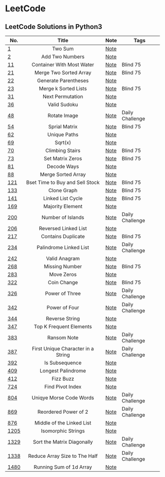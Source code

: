 # LeetCode

## LeetCode Solutions in Python3

| No. | Title | Note | Tags|
| ------------- |:-------------:| -------------| -------------|
| [1](https://leetcode.com/problems/two-sum/) | Two Sum | [Note](https://jeewonkoo.notion.site/1-Two-Sum-3b9351fdc47a4cdcafb58f5c1118017c) |  |
| [2](https://leetcode.com/problems/add-two-numbers/submissions/) | Add Two Numbers | [Note](https://jeewonkoo.notion.site/2-Add-Two-Numbers-81ef85a38abd4552a6f8a9aec541e18a) |  |
| [11](https://leetcode.com/problems/container-with-most-water/) | Container With Most Water | [Note](https://jeewonkoo.notion.site/11-Container-With-Most-Water-dcf1d37de2994e70a803800b981afcb7) | Blind 75 |
| [21](https://leetcode.com/problems/merge-two-sorted-lists/) | Merge Two Sorted Array | [Note](https://jeewonkoo.notion.site/0ccb17f9a7d84da2bf3b5f3c85242f01?v=5ecf425d37e241158c6f2c5a10d02547&p=5e986e3b7c754757b55c6a876424cfa6&pm=s) | Blind 75 |
| [22](https://leetcode.com/problems/generate-parentheses/) | Generate Parentheses | [Note](https://jeewonkoo.notion.site/22-Generate-Parentheses-1fff66a427d74e0cba5bed6c805c18ca) |  |
| [23](https://leetcode.com/problems/merge-k-sorted-lists/) | Merge k Sorted Lists | [Note](https://jeewonkoo.notion.site/23-Merge-k-Sorted-Lists-fe2127bd23bf464b9de06bd98683c30a) | Blind 75 |
| [31](https://leetcode.com/problems/next-permutation/) | Next Permutation | [Note](https://jeewonkoo.notion.site/31-Next-Permutation-59100fe392a64dd89a76321b89275563) |  |
| [36](https://leetcode.com/problems/valid-sudoku/) | Valid Sudoku | [Note](https://jeewonkoo.notion.site/36-Valid-Sudoku-dddbad4c12a14262a1d83e8694672bf4) |  |
| [48](https://leetcode.com/problems/rotate-image/) | Rotate Image | [Note](https://jeewonkoo.notion.site/48-Rotate-Image-23aa4fb4a3784f2fbb9f13939b0f6df2) | Daily Challenge |
| [54](https://leetcode.com/problems/spiral-matrix/) | Sprial Matrix | [Note](https://jeewonkoo.notion.site/54-Spiral-Matrix-4ba62b60740548f2807ab92768eb4d20) | Blind 75 |
| [62](https://leetcode.com/problems/unique-paths/) | Unique Paths | [Note](https://jeewonkoo.notion.site/62-Unique-Paths-49da8b9632d04d28a6a4aee5b4f1e811) |  |
| [69](https://leetcode.com/problems/sqrtx/) | Sqrt(x) | [Note](https://jeewonkoo.notion.site/69-Sqrt-x-73b008e0f25f474e8df2402a15cce0b7) |  |
| [70](https://leetcode.com/problems/climbing-stairs/) | Climbing Stairs | [Note](https://jeewonkoo.notion.site/70-Climbing-Stairs-f23050190629491e9ffb3730ab274fea) | Blind 75 |
| [73](https://leetcode.com/problems/set-matrix-zeroes/) | Set Matrix Zeros | [Note](https://jeewonkoo.notion.site/73-Set-Matrix-Zeros-9151ff09549447a3ac13b1b149043f24) | Blind 75 |
| [81](https://leetcode.com/problems/decode-ways/) | Decode Ways | [Note](https://jeewonkoo.notion.site/81-Decode-Ways-b5fa802b92314d78989985227e36f92f) |  |
| [88](https://leetcode.com/problems/merge-sorted-array/) | Merge Sorted Array | [Note](https://jeewonkoo.notion.site/88-Merge-Sorted-Array-2e5663fe31d24ab99dd084e215868ea9) |  |
| [121](https://leetcode.com/problems/best-time-to-buy-and-sell-stock/) | Bset Time to Buy and Sell Stock | [Note](https://jeewonkoo.notion.site/121-Best-Time-to-Buy-and-Sell-Stock-0f5fbb3d9a7b4581b3dd220deb17bdaa) | Blind 75 |
| [133](https://leetcode.com/problems/clone-graph/) | Clone Graph | [Note](https://jeewonkoo.notion.site/133-Clone-Graph-f239349fa28b45e2a8f1ea30cff23865) | Blind 75 |
| [141](https://leetcode.com/problems/linked-list-cycle/) | Linked List Cycle | [Note](https://jeewonkoo.notion.site/141-Linked-List-Cycle-58527af5ac5348f2a28e231b75dc0c6d) | Blind 75 |
| [169](https://leetcode.com/problems/majority-element/) | Majority Element | [Note](https://jeewonkoo.notion.site/169-Majority-Element-1010a81fcc4c4cfc9458c2781b841ec6) |  |
| [200](https://leetcode.com/problems/number-of-islands/) | Number of Islands | [Note](https://jeewonkoo.notion.site/200-Number-of-Islands-9736e368173a4dceb6eccd49d0eb4525) | Daily Challenge |
| [206](https://leetcode.com/problems/reverse-linked-list/) | Reversed Linked List | [Note](https://jeewonkoo.notion.site/206-Reverse-Linked-List-5e8ea1c55c0e43dfaec6a5e874f21216) |  |
| [217](https://leetcode.com/problems/contains-duplicate/) | Contains Duplicate | [Note](https://jeewonkoo.notion.site/217-Contains-Duplicate-c099e416eebd425f89582e5e6f784570) | Blind 75 |
| [234](https://leetcode.com/problems/palindrome-linked-list/) | Palindrome Linked List | [Note](https://jeewonkoo.notion.site/234-Palindrome-Linked-List-57f6ca58e1a44def8053df0da309bbb5) | Daily Challenge |
| [242](https://leetcode.com/problems/valid-anagram/) | Valid Anagram | [Note](https://jeewonkoo.notion.site/242-Valid-Anagram-c336fc2d6b2d4ca98e542c5ed99146c1) |  |
| [268](https://leetcode.com/problems/missing-number/) | Missing Number | [Note](https://jeewonkoo.notion.site/268-Missing-Number-3d777f86631f493e8f69a337a2df3683) | Blind 75 |
| [283](https://leetcode.com/problems/move-zeroes/) | Move Zeros | [Note](https://jeewonkoo.notion.site/268-Missing-Number-3d777f86631f493e8f69a337a2df3683) |  |
| [322](https://leetcode.com/problems/coin-change/) | Coin Change | [Note](https://jeewonkoo.notion.site/332-Coin-Change-f038e00cb0e04ebb9963135895706a3a) | Blind 75 |
| [326](https://leetcode.com/problems/power-of-three/) | Power of Three | [Note](https://jeewonkoo.notion.site/326-Power-of-Three-4f53b265c24b4e8f8ff226a8a894c7b1) | Daily Challenge |
| [342](https://leetcode.com/problems/power-of-four/) | Power of Four | [Note](https://jeewonkoo.notion.site/342-Power-of-Four-d28b97a0c740495c96508e13ae054875) | Daily Challenge |
| [344](https://leetcode.com/problems/reverse-string/) | Reverse String | [Note](https://jeewonkoo.notion.site/344-Reverse-String-650a481e345141d393d8e3ec2fa1b5a2) |  |
| [347](https://leetcode.com/problems/top-k-frequent-elements/) | Top K Frequent Elements | [Note](https://jeewonkoo.notion.site/347-Top-K-Frequent-Elements-4ba4b752b29d42b598e25d3856399789) |  |
| [383](https://leetcode.com/problems/ransom-note/) | Ransom Note | [Note](https://jeewonkoo.notion.site/383-Ransom-Note-d8fffe490179420994eff63402f69037) | Daily Challenge |
| [387](https://leetcode.com/problems/first-unique-character-in-a-string/) | First Unique Character in a String | [Note](https://jeewonkoo.notion.site/387-First-Unique-Character-in-a-String-61a7a426fa894bbca4c1d4dc130d9050) | Daily Challenge |
| [392](https://leetcode.com/problems/is-subsequence/) | Is Subsequence | [Note](https://jeewonkoo.notion.site/395-Is-Subsequence-4ffb4a9b8598436bb948a11647744657) |  |
| [409](https://leetcode.com/problems/longest-palindrome/) | Longest Palindrome | [Note](https://jeewonkoo.notion.site/409-Longest-Palindrome-699c9ee11b6542f48b6c19982beeb042) |  |
| [412](https://leetcode.com/problems/fizz-buzz/) | Fizz Buzz | [Note](https://jeewonkoo.notion.site/412-FizzBuzz-7b3f1b7cfd344dbfafd1fc0c192d603d) |  |
| [724](https://leetcode.com/problems/find-pivot-index/) | Find Pivot Index | [Note](https://jeewonkoo.notion.site/724-Find-Pivot-Index-316ee06a396f4f20a8c25b20592575be) |  |
| [804](https://leetcode.com/problems/unique-morse-code-words/) | Uniqye Morse Code Words | [Note](https://jeewonkoo.notion.site/804-Unique-Morse-Code-Words-8a64daa11ca14273b97ecedee712a139) | Daily Challenge |
| [869](https://leetcode.com/problems/reordered-power-of-2/) | Reordered Power of 2 | [Note](https://jeewonkoo.notion.site/869-Reordered-Power-of-2-84f9a41c166943f28c10f15ee5e6dae2) | Daily Challenge |
| [876](https://leetcode.com/problems/middle-of-the-linked-list/) | Middle of the Linked List | [Note](https://jeewonkoo.notion.site/876-Middle-of-the-Linked-List-6ec381c712244b73af94cb6c2c6db6f5) |  |
| [1205](https://leetcode.com/problems/isomorphic-strings/) | Isomorphic Strings | [Note](https://jeewonkoo.notion.site/1205-Isomorphic-Strings-916e0d4a58b147de82907cc736d5ba8c) |  |
| [1329](https://leetcode.com/problems/sort-the-matrix-diagonally/) | Sort the Matrix Diagonally | [Note](https://jeewonkoo.notion.site/1329-Sort-the-Matrix-Diagonally-d58ec31f1f644cf2a4ee28f8068e5073) | Daily Challenge |
| [1338](https://leetcode.com/problems/reduce-array-size-to-the-half/) | Reduce Array Size to The Half | [Note](https://jeewonkoo.notion.site/1338-Reduce-Array-Size-to-The-Half-b8b88a36216d47c8b15d3468e767dae4) | Daily Challenge |
| [1480](https://leetcode.com/problems/running-sum-of-1d-array/) | Running Sum of 1d Array | [Note](https://jeewonkoo.notion.site/1480-Running-Sum-of-1d-Array-c14b3ed7ac524c75854bb3e27505d798) |  |